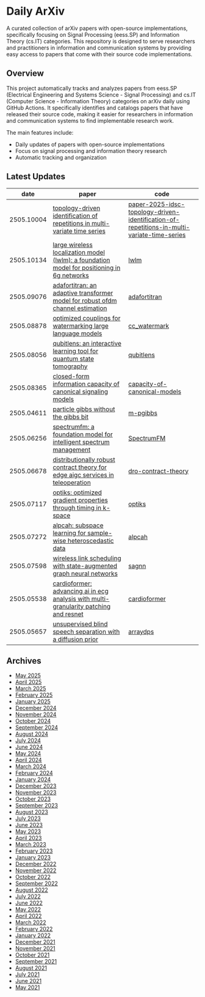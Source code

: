 # Daily ArXiv

A curated collection of arXiv papers with open-source implementations, specifically focusing on Signal Processing (eess.SP) and Information Theory (cs.IT) categories. This repository is designed to serve researchers and practitioners in information and communication systems by providing easy access to papers that come with their source code implementations.

## Overview
This project automatically tracks and analyzes papers from eess.SP (Electrical Engineering and Systems Science - Signal Processing) and cs.IT (Computer Science - Information Theory) categories on arXiv daily using GitHub Actions. It specifically identifies and catalogs papers that have released their source code, making it easier for researchers in information and communication systems to find implementable research work.

The main features include:
- Daily updates of papers with open-source implementations
- Focus on signal processing and information theory research
- Automatic tracking and organization

## Latest Updates 
|date|paper|code|
|---|---|---|
|2505.10004|[topology-driven identification of repetitions in multi-variate time series](https://arxiv.org/abs/2505.10004)|[paper-2025-idsc-topology-driven-identification-of-repetitions-in-multi-variate-time-series](https://github.com/JRC-ISIA/paper-2025-idsc-topology-driven-identification-of-repetitions-in-multi-variate-time-series)|
|2505.10134|[large wireless localization model (lwlm): a foundation model for positioning in 6g networks](https://arxiv.org/abs/2505.10134)|[lwlm](https://github.com/guangjinpan/lwlm)|
|2505.09076|[adafortitran: an adaptive transformer model for robust ofdm channel estimation](https://arxiv.org/abs/2505.09076)|[adafortitran](https://github.com/berkiguler/adafortitran)|
|2505.08878|[optimized couplings for watermarking large language models](https://arxiv.org/abs/2505.08878)|[cc_watermark](https://github.com/carol-long/cc_watermark)|
|2505.08056|[qubitlens: an interactive learning tool for quantum state tomography](https://arxiv.org/abs/2505.08056)|[qubitlens](https://github.com/mdaamirq/qubitlens)|
|2505.08365|[closed-form information capacity of canonical signaling models](https://arxiv.org/abs/2505.08365)|[capacity-of-canonical-models](https://github.com/sysbiosig/capacity-of-canonical-models)|
|2505.04611|[particle gibbs without the gibbs bit](https://arxiv.org/abs/2505.04611)|[m-pgibbs](https://github.com/adriencorenflos/m-pgibbs)|
|2505.06256|[spectrumfm: a foundation model for intelligent spectrum management](https://arxiv.org/abs/2505.06256)|[SpectrumFM](https://github.com/ChunyuLiu188/SpectrumFM)|
|2505.06678|[distributionally robust contract theory for edge aigc services in teleoperation](https://arxiv.org/abs/2505.06678)|[dro-contract-theory](https://github.com/zijun0819/dro-contract-theory)|
|2505.07117|[optiks: optimized gradient properties through timing in k-space](https://arxiv.org/abs/2505.07117)|[optiks](https://github.com/mattmc-stanford/optiks)|
|2505.07272|[alpcah: subspace learning for sample-wise heteroscedastic data](https://arxiv.org/abs/2505.07272)|[alpcah](https://github.com/javiersc1/alpcah)|
|2505.07598|[wireless link scheduling with state-augmented graph neural networks](https://arxiv.org/abs/2505.07598)|[sagnn](https://github.com/romm32/sagnn)|
|2505.05538|[cardioformer: advancing ai in ecg analysis with multi-granularity patching and resnet](https://arxiv.org/abs/2505.05538)|[cardioformer](https://github.com/kmobin555/cardioformer)|
|2505.05657|[unsupervised blind speech separation with a diffusion prior](https://arxiv.org/abs/2505.05657)|[arraydps](https://github.com/arraydps/arraydps)|


## Archives
- [May 2025](archives/2025/05.md)
- [April 2025](archives/2025/04.md)
- [March 2025](archives/2025/03.md)
- [February 2025](archives/2025/02.md)
- [January 2025](archives/2025/01.md)
- [December 2024](archives/2024/12.md)
- [November 2024](archives/2024/11.md)
- [October 2024](archives/2024/10.md)
- [September 2024](archives/2024/09.md)
- [August 2024](archives/2024/08.md)
- [July 2024](archives/2024/07.md)
- [June 2024](archives/2024/06.md)
- [May 2024](archives/2024/05.md)
- [April 2024](archives/2024/04.md)
- [March 2024](archives/2024/03.md)
- [February 2024](archives/2024/02.md)
- [January 2024](archives/2024/01.md)
- [December 2023](archives/2023/12.md)
- [November 2023](archives/2023/11.md)
- [October 2023](archives/2023/10.md)
- [September 2023](archives/2023/09.md)
- [August 2023](archives/2023/08.md)
- [July 2023](archives/2023/07.md)
- [June 2023](archives/2023/06.md)
- [May 2023](archives/2023/05.md)
- [April 2023](archives/2023/04.md)
- [March 2023](archives/2023/03.md)
- [February 2023](archives/2023/02.md)
- [January 2023](archives/2023/01.md)
- [December 2022](archives/2022/12.md)
- [November 2022](archives/2022/11.md)
- [October 2022](archives/2022/10.md)
- [September 2022](archives/2022/09.md)
- [August 2022](archives/2022/08.md)
- [July 2022](archives/2022/07.md)
- [June 2022](archives/2022/06.md)
- [May 2022](archives/2022/05.md)
- [April 2022](archives/2022/04.md)
- [March 2022](archives/2022/03.md)
- [February 2022](archives/2022/02.md)
- [January 2022](archives/2022/01.md)
- [December 2021](archives/2021/12.md)
- [November 2021](archives/2021/11.md)
- [October 2021](archives/2021/10.md)
- [September 2021](archives/2021/09.md)
- [August 2021](archives/2021/08.md)
- [July 2021](archives/2021/07.md)
- [June 2021](archives/2021/06.md)
- [May 2021](archives/2021/05.md)
